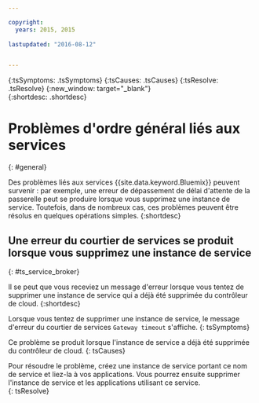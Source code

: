```yaml
---

copyright:
  years: 2015, 2015
  
lastupdated: "2016-08-12"


---
```



{:tsSymptoms: .tsSymptoms}
{:tsCauses: .tsCauses}
{:tsResolve: .tsResolve}
{:new_window: target="_blank"}  
{:shortdesc: .shortdesc}


# Problèmes d'ordre général liés aux services
{: #general}


Des problèmes liés aux services {{site.data.keyword.Bluemix}} peuvent survenir :
par exemple, une erreur de dépassement de délai d'attente de la passerelle peut se produire lorsque vous supprimez une instance de service. Toutefois, dans de nombreux cas, ces problèmes peuvent être résolus en quelques opérations simples.
{:shortdesc}

## Une erreur du courtier de services se produit lorsque vous supprimez une instance de service
{: #ts_service_broker}

Il se peut que vous receviez un message d'erreur lorsque vous tentez de supprimer une instance de service qui a déjà été supprimée du contrôleur de cloud.
{:shortdesc}


Lorsque vous tentez de supprimer une instance de service, le message d'erreur du courtier de services `Gateway timeout` s'affiche.
{: tsSymptoms}


Ce problème se produit lorsque l'instance de service a déjà été supprimée du contrôleur de cloud.
{: tsCauses}


Pour résoudre le problème, créez une instance de service portant ce nom de service et liez-la à vos applications. Vous pourrez ensuite supprimer l'instance de service et les applications utilisant ce service.   
{: tsResolve}
